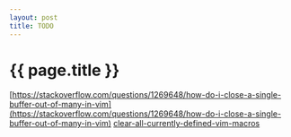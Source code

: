 ```yaml
---
layout: post
title: TODO
---
```

{{ page.title }}
=============


[https://stackoverflow.com/questions/1269648/how-do-i-close-a-single-buffer-out-of-many-in-vim](https://stackoverflow.com/questions/1269648/how-do-i-close-a-single-buffer-out-of-many-in-vim)
[clear-all-currently-defined-vim-macros](https://stackoverflow.com/questions/2689520/clear-all-currently-defined-vim-macros)


